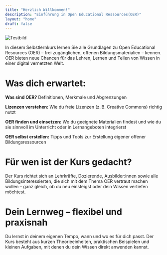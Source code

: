 ```yaml
---
title: "Herzlich Willkommen!"
description: "Einführung in Open Educational Ressources(OER)"
layout: "home"
draft: false
---
```

![Testbild](/iWIP/bilder/einfuehrung/Bild1.png)

In diesem Selbstlernkurs lernen Sie alle Grundlagen zu Open Educational Resources (OER) – frei zugänglichen, offenen Bildungsmaterialien – kennen. 
OER bieten neue Chancen für das Lehren, Lernen und Teilen von Wissen in einer digital vernetzten Welt.

# Was dich erwartet:

__Was sind OER?__ Definitionen, Merkmale und Abgrenzungen

__Lizenzen verstehen:__ Wie du freie Lizenzen (z. B. Creative Commons) richtig nutzt

__OER finden und einsetzen:__ Wo du geeignete Materialien findest und wie du sie sinnvoll im Unterricht oder in Lernangeboten integrierst

__OER selbst erstellen:__ Tipps und Tools zur Erstellung eigener offener Bildungsressourcen

# Für wen ist der Kurs gedacht?

Der Kurs richtet sich an Lehrkräfte, Dozierende, Ausbilder:innen sowie alle Bildungsinteressierten, die sich mit dem Thema OER vertraut machen wollen – ganz gleich, ob du neu einsteigst oder dein Wissen vertiefen möchtest.

# Dein Lernweg – flexibel und praxisnah

Du lernst in deinem eigenen Tempo, wann und wo es für dich passt. Der Kurs besteht aus kurzen Theorieeinheiten, praktischen Beispielen und kleinen Aufgaben, mit denen du dein Wissen direkt anwenden kannst.

